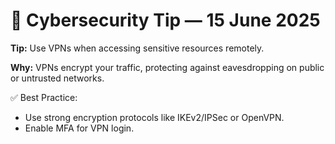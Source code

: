 # 🔐 Cybersecurity Tip — 15 June 2025

**Tip:** Use VPNs when accessing sensitive resources remotely.

**Why:** VPNs encrypt your traffic, protecting against eavesdropping on public or untrusted networks.

✅ Best Practice:
- Use strong encryption protocols like IKEv2/IPSec or OpenVPN.
- Enable MFA for VPN login.
